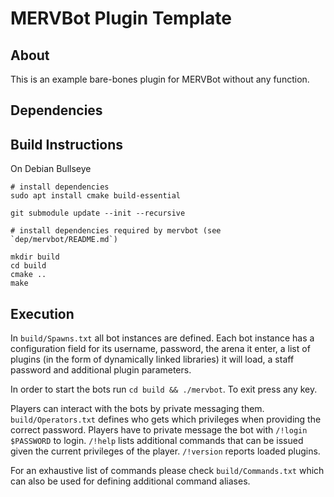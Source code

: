# MERVBot Plugin Template

## About

This is an example bare-bones plugin for MERVBot without any function.

## Dependencies



## Build Instructions

On Debian Bullseye

```
# install dependencies
sudo apt install cmake build-essential

git submodule update --init --recursive

# install dependencies required by mervbot (see `dep/mervbot/README.md`)

mkdir build
cd build
cmake ..
make
```

## Execution

In `build/Spawns.txt` all bot instances are defined. Each bot instance has
a configuration field for its username, password, the arena it enter,
a list of plugins (in the form of dynamically linked libraries) it
will load, a staff password and additional plugin parameters.

In order to start the bots run `cd build && ./mervbot`. To exit press
any key.

Players can interact with the bots by private messaging them. `build/Operators.txt`
defines who gets which privileges when providing the correct password.
Players have to private message the bot with `/!login $PASSWORD` to login.
`/!help` lists additional commands that can be issued given the current
privileges of the player. `/!version` reports loaded plugins.

For an exhaustive list of commands please check `build/Commands.txt` which
can also be used for defining additional command aliases.